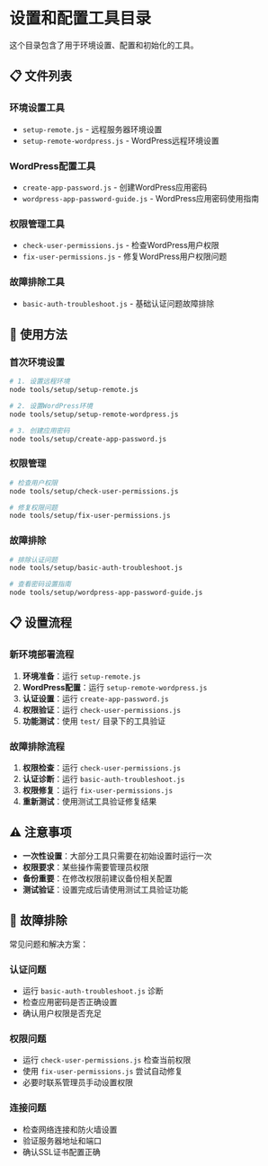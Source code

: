 # 设置和配置工具目录

这个目录包含了用于环境设置、配置和初始化的工具。

## 📋 文件列表

### 环境设置工具
- `setup-remote.js` - 远程服务器环境设置
- `setup-remote-wordpress.js` - WordPress远程环境设置

### WordPress配置工具
- `create-app-password.js` - 创建WordPress应用密码
- `wordpress-app-password-guide.js` - WordPress应用密码使用指南

### 权限管理工具
- `check-user-permissions.js` - 检查WordPress用户权限
- `fix-user-permissions.js` - 修复WordPress用户权限问题

### 故障排除工具
- `basic-auth-troubleshoot.js` - 基础认证问题故障排除

## 🚀 使用方法

### 首次环境设置
```bash
# 1. 设置远程环境
node tools/setup/setup-remote.js

# 2. 设置WordPress环境
node tools/setup/setup-remote-wordpress.js

# 3. 创建应用密码
node tools/setup/create-app-password.js
```

### 权限管理
```bash
# 检查用户权限
node tools/setup/check-user-permissions.js

# 修复权限问题
node tools/setup/fix-user-permissions.js
```

### 故障排除
```bash
# 排除认证问题
node tools/setup/basic-auth-troubleshoot.js

# 查看密码设置指南
node tools/setup/wordpress-app-password-guide.js
```

## 📋 设置流程

### 新环境部署流程
1. **环境准备**：运行 `setup-remote.js`
2. **WordPress配置**：运行 `setup-remote-wordpress.js`
3. **认证设置**：运行 `create-app-password.js`
4. **权限验证**：运行 `check-user-permissions.js`
5. **功能测试**：使用 `test/` 目录下的工具验证

### 故障排除流程
1. **权限检查**：运行 `check-user-permissions.js`
2. **认证诊断**：运行 `basic-auth-troubleshoot.js`
3. **权限修复**：运行 `fix-user-permissions.js`
4. **重新测试**：使用测试工具验证修复结果

## ⚠️ 注意事项

- **一次性设置**：大部分工具只需要在初始设置时运行一次
- **权限要求**：某些操作需要管理员权限
- **备份重要**：在修改权限前建议备份相关配置
- **测试验证**：设置完成后请使用测试工具验证功能

## 🔧 故障排除

常见问题和解决方案：

### 认证问题
- 运行 `basic-auth-troubleshoot.js` 诊断
- 检查应用密码是否正确设置
- 确认用户权限是否充足

### 权限问题
- 运行 `check-user-permissions.js` 检查当前权限
- 使用 `fix-user-permissions.js` 尝试自动修复
- 必要时联系管理员手动设置权限

### 连接问题
- 检查网络连接和防火墙设置
- 验证服务器地址和端口
- 确认SSL证书配置正确
